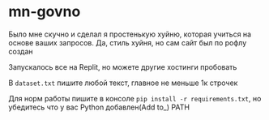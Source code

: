 # mn-govno

Было мне скучно и сделал я простенькую хуйню, которая учиться на основе ваших запросов. Да, стиль хуйня, но сам сайт был по рофлу создан

Запускалось все на Replit, но можете другие хостинги пробовать

В `dataset.txt` пишите любой текст, главное не меньше 1к строчек

Для норм работы пишите в консоле `pip install -r requirements.txt`, но убедитесь что у вас Python добавлен(Add to_) PATH
